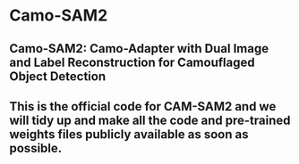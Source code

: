 # Camo-SAM2
## Camo-SAM2: Camo-Adapter with Dual Image and Label Reconstruction for Camouflaged Object Detection
## This is the official code for CAM-SAM2 and we will tidy up and make all the code and pre-trained weights files publicly available as soon as possible.
